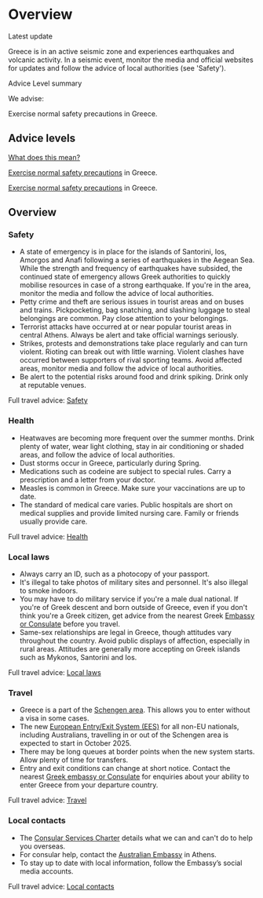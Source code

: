 # Overview

Latest update

Greece is in an active seismic zone and experiences earthquakes and volcanic activity. In a seismic event, monitor the media and official websites for updates and follow the advice of local authorities (see 'Safety').

Advice Level summary

We advise:

Exercise normal safety precautions in Greece.

## Advice levels

[What does this mean?](/before-you-go/travel-advice-explained/)

[Exercise normal safety precautions](https://www.smartraveller.gov.au/consular-services/travel-advice-explained#level1) in Greece.

[Exercise normal safety precautions](https://www.smartraveller.gov.au/consular-services/travel-advice-explained#level1) in Greece.

## Overview

### Safety

* A state of emergency is in place for the islands of Santorini, Ios, Amorgos and Anafi following a series of earthquakes in the Aegean Sea. While the strength and frequency of earthquakes have subsided, the continued state of emergency allows Greek authorities to quickly mobilise resources in case of a strong earthquake. If you're in the area, monitor the media and follow the advice of local authorities.
* Petty crime and theft are serious issues in tourist areas and on buses and trains. Pickpocketing, bag snatching, and slashing luggage to steal belongings are common. Pay close attention to your belongings.
* Terrorist attacks have occurred at or near popular tourist areas in central Athens. Always be alert and take official warnings seriously.
* Strikes, protests and demonstrations take place regularly and can turn violent. Rioting can break out with little warning. Violent clashes have occurred between supporters of rival sporting teams. Avoid affected areas, monitor media and follow the advice of local authorities.
* Be alert to the potential risks around food and drink spiking. Drink only at reputable venues.

Full travel advice: [Safety](#safety)

### Health

* Heatwaves are becoming more frequent over the summer months. Drink plenty of water, wear light clothing, stay in air conditioning or shaded areas, and follow the advice of local authorities.
* Dust storms occur in Greece, particularly during Spring.
* Medications such as codeine are subject to special rules. Carry a prescription and a letter from your doctor.
* Measles is common in Greece. Make sure your vaccinations are up to date.
* The standard of medical care varies. Public hospitals are short on medical supplies and provide limited nursing care. Family or friends usually provide care.

Full travel advice: [Health](#health)

### Local laws

* Always carry an ID, such as a photocopy of your passport.
* It's illegal to take photos of military sites and personnel. It's also illegal to smoke indoors.
* You may have to do military service if you're a male dual national. If you're of Greek descent and born outside of Greece, even if you don't think you're a Greek citizen, get advice from the nearest Greek [Embassy or Consulate](https://protocol.dfat.gov.au/Public/Missions/77) before you travel.
* Same-sex relationships are legal in Greece, though attitudes vary throughout the country. Avoid public displays of affection, especially in rural areas. Attitudes are generally more accepting on Greek islands such as Mykonos, Santorini and Ios.

Full travel advice: [Local laws](#local-laws)

### Travel

* Greece is a part of the [Schengen area](/before-you-go/the-basics/schengen "Visas and entry requirements in Europe and the Schengen Area"). This allows you to enter without a visa in some cases.
* The new [European Entry/Exit System (EES)](https://travel-europe.europa.eu/ees_en) for all non-EU nationals, including Australians, travelling in or out of the Schengen area is expected to start in October 2025.
* There may be long queues at border points when the new system starts. Allow plenty of time for transfers.
* Entry and exit conditions can change at short notice. Contact the nearest [Greek embassy or Consulate](https://www.mfa.gr/missionsabroad/en/) for enquiries about your ability to enter Greece from your departure country.

Full travel advice: [Travel](#travel)

### Local contacts

* The [Consular Services Charter](/node/46) details what we can and can't do to help you overseas.
* For consular help, contact the [Australian Embassy](https://greece.embassy.gov.au) in Athens.
* To stay up to date with local information, follow the Embassy’s social media accounts.

Full travel advice: [Local contacts](#local-contacts)